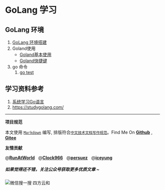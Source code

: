 # GoLang 学习

## GoLang 环境

1. [GoLang 环境搭建](./env.md)
2. Goland使用
    * [Goland基本使用](./GoLandUsage.md)
    * [Goland快捷键](./GoLandShortCuts.md)
3. go 命令
   1. [go test](./cmd/gotest.md)

## 学习资料参考

1. [系统学习Go语言]( http://c.biancheng.net/golang/intro/)
2. https://studygolang.com/

----------------------------------------

**项目规范**

本文使用 [`Markdown`](https://www.markdownguide.org/basic-syntax) 编写, 排版符合[`中文技术文档写作规范`](https://github.com/hbulpf/document-style-guide)。Find Me On [**Github**](https://github.com/hbulpf/GoPath) , [**Gitee**](https://gitee.com/sifangcloud/GoPath)

**友情贡献**

@[**RunAtWorld**](http://www.github.com/RunAtWorld)  &nbsp;  @[**Clock966**](https://github.com/Clock966)  &nbsp;  @[**persuez**](https://github.com/persuez) &nbsp; @[**iceyung**](https://github.com/iceyung)

##### 如果觉得还不错，关注公众号获取更多优质文章 ~
![微信搜一搜  四方云和](https://images.gitee.com/uploads/images/2020/0417/221836_0afeddb2_927522.jpeg)
